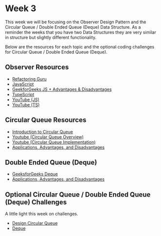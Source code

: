 # Week 3

This week we will be focusing on the Observer Design Pattern and the Circular Queue / Double Ended Queue (Deque) Data Structure. As a reminder the weeks that you have two Data Structures they are very similar in structure but slightly different functionality.

Below are the resources for each topic and the optional coding challenges for Circular Queue / Double Ended Queue (Deque).

## Observer Resources

- [Refactoring Guru](https://refactoring.guru/design-patterns/observer)
- [JavaScript](https://www.dofactory.com/javascript/design-patterns/observer)
- [GeekforGeeks JS + Advantages & Disadvantages](https://www.geeksforgeeks.org/observer-method-javascript-design-pattern/)
- [TypeScript](https://refactoring.guru/design-patterns/observer/typescript/example#example-0)
- [YouTube (JS)](https://www.youtube.com/watch?v=45TeJEmcqk8&list=PLFKDYTlP3abzwWleHq1WHcKyi8nCPY74s&index=5)
- [YouTube (TS)](https://www.youtube.com/live/JBu2ZTPgiKI?si=oU55Hr0_zdVwfvFQ&t=1167)

## Circular Queue Resources

- [Introduction to Circular Queue](https://www.geeksforgeeks.org/introduction-to-circular-queue/)
- [Youtube (Circular Queue Overview)](https://www.youtube.com/watch?v=NuBWJ7kIlDg&list=PLC3y8-rFHvwg6nsAOfC5Is18KB2DrVOJy&index=10)
- [Youtube (Circular Queue Implementation)](https://www.youtube.com/watch?v=NuBWJ7kIlDg&list=PLC3y8-rFHvwg6nsAOfC5Is18KB2DrVOJy&index=11)
- [Applications, Advantages, and Disadvantages](https://www.geeksforgeeks.org/applications-advantages-and-disadvantages-of-circular-queue/)

## Double Ended Queue (Deque)

- [GeeksforGeeks Deque](https://www.geeksforgeeks.org/deque-set-1-introduction-applications/)
- [Applications, Advantages, and Disadvantages](https://www.geeksforgeeks.org/applications-advantages-and-disadvantages-of-deque/)

## Optional Circular Queue / Double Ended Queue (Deque) Challenges

A little light this week on challenges.

- [Design Circular Queue](https://leetcode.com/problems/design-circular-queue/)
- [Deque](https://tipseason.com/coding-interview-question-patterns-3-dequeue-problems/)
